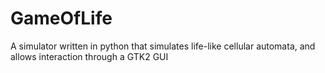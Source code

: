 GameOfLife
===========================

A simulator written in python that simulates life-like cellular automata, and allows interaction through a GTK2 GUI